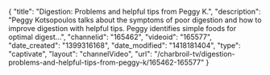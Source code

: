 {
    "title": "Digestion: Problems and helpful tips from Peggy K.",
    "description": "Peggy Kotsopoulos talks about the symptoms of poor digestion and how to improve digestion with helpful tips. Peggy identifies simple foods for optimal digest...",
    "channelid": "165462",
    "videoid": "165577",
    "date_created": "1399316168",
    "date_modified": "1418181404",
    "type": "captivate",
    "layout": "channelVideo",
    "url": "\/charbroil-tv\/digestion-problems-and-helpful-tips-from-peggy-k\/165462-165577"
}